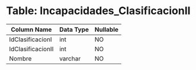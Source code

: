 # Table: Incapacidades_ClasificacionII

| Column Name | Data Type | Nullable |
|-------------|-----------|----------|
| IdClasificacionI | int | NO |
| IdClasificacionII | int | NO |
| Nombre | varchar | NO |
